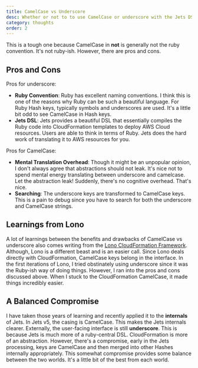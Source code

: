 ```yaml
---
title: CamelCase vs Underscore
desc: Whether or not to to use CamelCase or underscore with the Jets DSL and CloudFormation underpinnings.
category: thoughts
order: 2
---
```


This is a tough one because CamelCase in **not** is generally not the ruby convention. It's not ruby-ish. However, there are pros and cons.

## Pros and Cons

Pros for underscore:

* **Ruby Convention**: Ruby has excellent naming conventions. I think this is one of the reasons why Ruby can be such a beautiful language. For Ruby Hash keys, typically symbols and underscores are used. It's a little bit odd to see CamelCase in Hash keys.
* **Jets DSL**: Jets provides a beautiful DSL that essentially compiles the Ruby code into CloudFormation templates to deploy AWS Cloud resources. Users are able to think in terms of Ruby. Jets does the hard work of translating it to AWS resources for you.

Pros for CamelCase:

* **Mental Translation Overhead**: Though it might be an unpopular opinion, I don't always agree that abstractions should not leak. It's nice not to spend mental energy translating between underscore and camelcase. Let the abstraction leak! Suddenly, there's no cognitive overhead. That's nice.
* **Searching**: The underscore keys are transformed to CamelCase keys. This is a pain to debug since you have to search for both the underscore and CamelCase strings.

## Learnings from Lono

A lot of learnings between the benefits and drawbacks of CamelCase vs underscore also comes writing from the [Lono CloudFormation Framework](https://lono.cloud). Although, Lono is a different beast and is an easier call. Since Lono deals directly with CloudFormation, CamelCase keys belong in the interface. In the first iterations of Lono, I tried obstinately using underscore since it was the Ruby-ish way of doing things. However, I ran into the pros and cons discussed above. When I stuck to the CloudFormation CamelCase, it made things incredibly easier.

## A Balanced Compromise

I have taken those years of learning and recently applied it to the **internals** of Jets. In Jets v5, the casing is CamelCase. This makes the Jets internals clearer. Externally, the user-facing interface is still **underscore**. This is because Jets is much more of a ruby-central DSL. CloudFormation is more of an abstraction. However, there's a compromise, early in the Jets processing, keys are CamelCase and then merged into other Hashes internally appropriately. This somewhat compromise provides some balance between the two worlds. It's a little bit of the best from each world.
